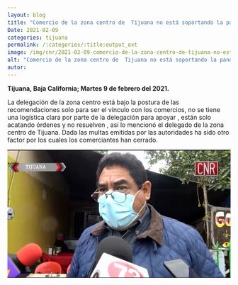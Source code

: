 ```yaml
---
layout: blog
title: "Comercio de la zona centro de  Tijuana no está soportando la pandemia"
Date: 2021-02-09
categories: tijuana
permalink: /:categories/:title:output_ext
image: /img/cnr/2021-02-09-comercio-de-la-zona-centro-de-tijuana-no-esta-soportando-la-pandemia.jpg
alt: "Comercio de la zona centro de  Tijuana no está soportando la pandemia"
autor:
---
```


**Tijuana, Baja California; Martes 9 de febrero del 2021.** 

La delegación de la zona centro está bajo la postura de las recomendaciones solo para ser el vínculo con los comercios, no se tiene una logística clara por parte de la delegación para apoyar , están solo acatando órdenes  y no resuelven , así lo mencionó el delegado de la zona centro de Tijuana. Dada las multas emitidas por las autoridades ha sido otro factor por los cuales los comerciantes han cerrado.


<div id="carouselExampleSlidesOnly" class="carousel slide" data-ride="carousel">
  <div class="carousel-inner">
    <div class="carousel-item active">
       <img class="d-block w-100" src="/img/cnr/2021-02-09-comercio-de-la-zona-centro-de-tijuana-no-esta-soportando-la-pandemia.jpg" loading="lazy"  alt="Comercio de la zona centro de  Tijuana no está soportando la pandemia">
    </div>
  </div>
</div>